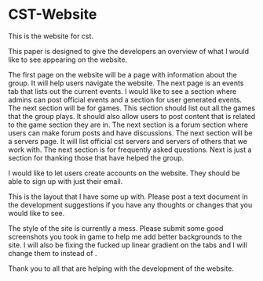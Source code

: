 # CST-Website
This is the website for cst.

This paper is designed to give the developers an overview of what I would like to see appearing on the website. 

The first page on the website will be a page with information about the group. It will help users navigate the website. The next page is an events tab that lists out the current events. I would like to see a section where admins can post official events and a section for user generated events. The next section will be for games. This section should list out all the games that the group plays. It should also allow users to post content that is related to the game section they are in. The next section is a forum section where users can make forum posts and have discussions. The next section will be a servers page. It will list official cst servers and servers of others that we work with. The next section is for frequently asked questions. Next is just a section for thanking those that have helped the group.

I would like to let users create accounts on the website. They should be able to sign up with just their email. 

This is the layout that I have some up with. Please post a text document in the development suggestions if you have any thoughts or changes that you would like to see.

The style of the site is currently a mess. Please submit some good screenshots you took in game to help me add better backgrounds to the site. I will also be fixing the fucked up linear gradient on the tabs and I will change them to <a> instead of <span>.

Thank you to all that are helping with the development of the website. 
